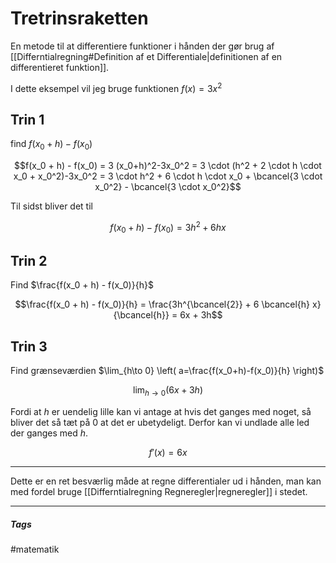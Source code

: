 # Tretrinsraketten
En metode til at differentiere funktioner i hånden der gør brug af [[Differntialregning#Definition af et Differentiale|definitionen af en differentieret funktion]].

I dette eksempel vil jeg bruge funktionen $f(x) = 3x^2$

## Trin 1
find $f(x_0 + h) - f(x_0)$

$$f(x_0 + h) - f(x_0) = 3 (x_0+h)^2-3x_0^2 = 3 \cdot (h^2 + 2 \cdot h \cdot x_0 + x_0^2)-3x_0^2 = 3 \cdot h^2 + 6 \cdot h \cdot x_0 + \bcancel{3 \cdot x_0^2} - \bcancel{3 \cdot x_0^2}$$

Til sidst bliver det til

$$f(x_0 + h) - f(x_0) = 3h^2 + 6 h x$$

## Trin 2
Find $\frac{f(x_0 + h) - f(x_0)}{h}$


$$\frac{f(x_0 + h) - f(x_0)}{h} = \frac{3h^{\bcancel{2}} + 6 \bcancel{h} x}{\bcancel{h}} = 6x + 3h$$

## Trin 3
Find grænseværdien $\lim_{h\to 0} \left(  a=\frac{f(x_0+h)-f(x_0)}{h} \right)$

$$\lim_{h\to 0} (6x+3h)$$

Fordi at $h$ er uendelig lille kan vi antage at hvis det ganges med noget, så bliver det så tæt på $0$ at det er ubetydeligt. Derfor kan vi undlade alle led der ganges med $h$.

$$f'(x) = 6x$$


---

Dette er en ret besværlig måde at regne differentialer ud i hånden, man kan med fordel bruge [[Differntialregning Regneregler|regneregler]] i stedet.












---
##### Tags
#matematik